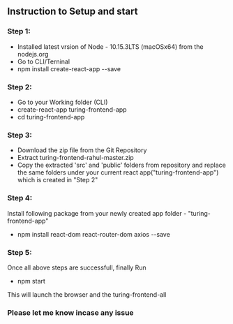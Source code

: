 ## Instruction to Setup and start

### Step 1:
- Installed latest vrsion of Node - 10.15.3LTS (macOSx64) from the nodejs.org
- Go to CLI/Terninal
- npm install create-react-app --save

### Step 2:
- Go to your Working folder (CLI)
- create-react-app turing-frontend-app
- cd turing-frontend-app 


### Step 3:
- Download the zip file from the Git Repository 
- Extract turing-frontend-rahul-master.zip 
- Copy the extracted 'src' and 'public' folders from repository and replace the same folders under your current react app("turing-frontend-app") which is created in "Step 2"

### Step 4:
Install following package from your newly created app folder - "turing-frontend-app"
- npm install react-dom react-router-dom axios --save

### Step 5:
Once all above steps are successfull, finally
Run
- npm start

This will launch the browser and the turing-frontend-all

### Please let me know incase any issue
